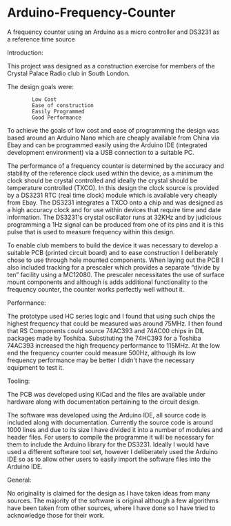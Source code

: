 # Arduino-Frequency-Counter
A frequency counter using an Arduino as a micro controller and DS3231 as a reference time source

Introduction:

This project was designed as a construction exercise for members of the Crystal Palace Radio club in South London.

The design goals were:

			Low Cost
			Ease of construction
			Easily Programmed
			Good Performance

To achieve the goals of low cost and ease of programming the design was based around an Arduino Nano which are cheaply available from China via Ebay and can be programmed easily using the Arduino IDE (integrated development environment) via a USB connection to a suitable PC.

The performance of a frequency counter is determined by the accuracy and stability of the reference clock used within the device, as a minimum the clock should be crystal controlled and ideally the crystal should be temperature controlled (TXCO). In this design the clock source is provided by a DS3231 RTC (real time clock) module which is available very cheaply from Ebay. The DS3231 integrates a TXCO onto a chip and was designed as a high accuracy clock and for use within devices that require time and date information.  The DS3231's crystal oscillator runs at 32KHz and by judicious programming a 1Hz signal can be produced from one of its pins and it is this pulse that is used to measure frequency within this design.

To enable club members to build the device it was necessary to develop a suitable PCB (printed circuit board) and to ease construction I deliberately chose to use through hole mounted components.  When laying out the PCB I also included tracking for a prescaler which provides a separate “divide by ten” facility using a MC12080. The prescaler necessitates the use of surface mount components and although is adds additional functionality to the frequency counter, the counter works perfectly well without it.

Performance:

The prototype used HC series logic and I found that using such chips the highest frequency that could be measured was around 75MHz.  I then found that RS Components could source 74AC393 and 74AC00 chips in DIL packages made by Toshiba.  Substituting the 74HC393 for a Toshiba 74AC393 increased the high frequency performance to 115MHz.  At the low end the frequency counter could measure 500Hz, although its low frequency performance may be better I didn't have the necessary equipment to test it.

Tooling:

The PCB was developed using KiCad and the files are available under hardware along with documentation pertaining to the circuit design.

The software was developed using the Arduino IDE, all source code is included along with documentation.  Currently the source code is around 1000 lines and due to its size I have divided it into a number of modules and header files.  For users to compile the programme it will be necessary for them to include the Arduino library for the DS3231. Ideally I would have used a different software tool set, however I deliberately used the Arduino IDE so as to allow other users to easily import the software files into the Arduino IDE.

General:

No originality is claimed for the design as I have taken ideas from many sources.  The majority of the software is original although a few algorithms have been taken from other sources, where I have done so I have tried to acknowledge those for their work.





 







 



